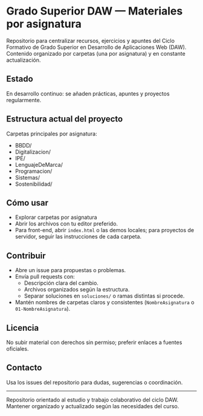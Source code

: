 # Grado Superior DAW — Materiales por asignatura

Repositorio para centralizar recursos, ejercicios y apuntes del Ciclo Formativo de Grado Superior en Desarrollo de Aplicaciones Web (DAW). Contenido organizado por carpetas (una por asignatura) y en constante actualización.

## Estado
En desarrollo continuo: se añaden prácticas, apuntes y proyectos regularmente.


## Estructura actual del proyecto

Carpetas principales por asignatura:

- BBDD/
- Digitalizacion/
- IPE/
- LenguajeDeMarca/
- Programacion/
- Sistemas/
- Sostenibilidad/

## Cómo usar
- Explorar carpetas por asignatura
- Abrir los archivos con tu editor preferido.
- Para front-end, abrir `index.html` o las demos locales; para proyectos de servidor, seguir las instrucciones de cada carpeta.

## Contribuir
- Abre un issue para propuestas o problemas.
- Envía pull requests con:
    - Descripción clara del cambio.
    - Archivos organizados según la estructura.
    - Separar soluciones en `soluciones/` o ramas distintas si procede.
- Mantén nombres de carpetas claros y consistentes (`NombreAsignatura` o `01-NombreAsignatura`).

## Licencia
No subir material con derechos sin permiso; preferir enlaces a fuentes oficiales.

## Contacto
Usa los issues del repositorio para dudas, sugerencias o coordinación.

---
Repositorio orientado al estudio y trabajo colaborativo del ciclo DAW. Mantener organizado y actualizado según las necesidades del curso.


